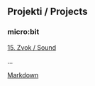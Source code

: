## Projekti / Projects

### micro:bit
[15. Zvok / Sound](https://makecode.microbit.org/_MrJDMXAMdbXU)

...

[Markdown](https://guides.github.com/features/mastering-markdown/)
